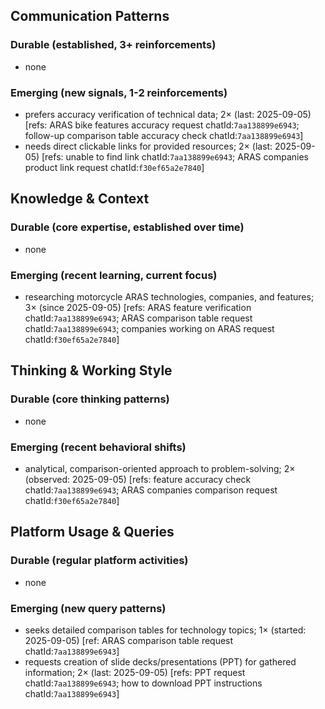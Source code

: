 ## Communication Patterns
### Durable (established, 3+ reinforcements)
- none

### Emerging (new signals, 1-2 reinforcements)
- prefers accuracy verification of technical data; 2× (last: 2025-09-05) [refs: ARAS bike features accuracy request chatId:`7aa138899e6943`; follow-up comparison table accuracy check chatId:`7aa138899e6943`]
- needs direct clickable links for provided resources; 2× (last: 2025-09-05) [refs: unable to find link chatId:`7aa138899e6943`; ARAS companies product link request chatId:`f30ef65a2e7840`]

## Knowledge & Context
### Durable (core expertise, established over time)
- none

### Emerging (recent learning, current focus)
- researching motorcycle ARAS technologies, companies, and features; 3× (since 2025-09-05) [refs: ARAS feature verification chatId:`7aa138899e6943`; ARAS comparison table request chatId:`7aa138899e6943`; companies working on ARAS request chatId:`f30ef65a2e7840`]

## Thinking & Working Style
### Durable (core thinking patterns)
- none

### Emerging (recent behavioral shifts)
- analytical, comparison-oriented approach to problem-solving; 2× (observed: 2025-09-05) [refs: feature accuracy check chatId:`7aa138899e6943`; ARAS companies comparison request chatId:`f30ef65a2e7840`]

## Platform Usage & Queries
### Durable (regular platform activities)
- none

### Emerging (new query patterns)
- seeks detailed comparison tables for technology topics; 1× (started: 2025-09-05) [ref: ARAS comparison table request chatId:`7aa138899e6943`]
- requests creation of slide decks/presentations (PPT) for gathered information; 2× (last: 2025-09-05) [refs: PPT request chatId:`7aa138899e6943`; how to download PPT instructions chatId:`7aa138899e6943`]